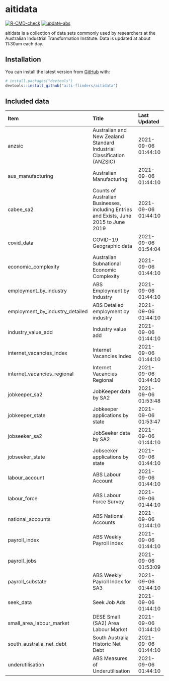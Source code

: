
<!-- README.md is generated from README.Rmd. Please edit that file -->

# aitidata

<!-- badges: start -->

[![R-CMD-check](https://github.com/aiti-flinders/aitidata/actions/workflows/R-CMD-check.yaml/badge.svg)](https://github.com/aiti-flinders/aitidata/actions/workflows/R-CMD-check.yaml)
[![update-abs](https://github.com/aiti-flinders/aitidata/workflows/update-abs/badge.svg)](https://github.com/aiti-flinders/aitidata/actions)
<!-- badges: end -->

aitidata is a collection of data sets commonly used by researchers at
the Australian Industrial Transformation Institute. Data is updated at
about 11:30am each day.

## Installation

You can install the latest version from [GitHub](https://github.com/)
with:

``` r
# install.packages("devtools")
devtools::install_github("aiti-flinders/aitidata")
```

## Included data

| Item                               | Title                                                                                 | Last Updated        |
| :--------------------------------- | :------------------------------------------------------------------------------------ | :------------------ |
| anzsic                             | Australian and New Zealand Standard Industrial Classification (ANZSIC)                | 2021-09-06 01:44:10 |
| aus\_manufacturing                 | Australian Manufacturing                                                              | 2021-09-06 01:44:10 |
| cabee\_sa2                         | Counts of Australian Businesses, including Entries and Exists, June 2015 to June 2019 | 2021-09-06 01:44:10 |
| covid\_data                        | COVID-19 Geographic data                                                              | 2021-09-06 01:54:04 |
| economic\_complexity               | Australian Subnational Economic Complexity                                            | 2021-09-06 01:44:10 |
| employment\_by\_industry           | ABS Employment by Industry                                                            | 2021-09-06 01:44:10 |
| employment\_by\_industry\_detailed | ABS Detailed employment by industry                                                   | 2021-09-06 01:44:10 |
| industry\_value\_add               | Industry value add                                                                    | 2021-09-06 01:44:10 |
| internet\_vacancies\_index         | Internet Vacancies Index                                                              | 2021-09-06 01:44:10 |
| internet\_vacancies\_regional      | Internet Vacancies Regional                                                           | 2021-09-06 01:44:10 |
| jobkeeper\_sa2                     | JobKeeper data by SA2                                                                 | 2021-09-06 01:53:48 |
| jobkeeper\_state                   | Jobkeeper applications by state                                                       | 2021-09-06 01:53:47 |
| jobseeker\_sa2                     | JobSeeker data by SA2                                                                 | 2021-09-06 01:44:10 |
| jobseeker\_state                   | Jobseeker applications by state                                                       | 2021-09-06 01:44:10 |
| labour\_account                    | ABS Labour Account                                                                    | 2021-09-06 01:44:10 |
| labour\_force                      | ABS Labour Force Survey                                                               | 2021-09-06 01:44:10 |
| national\_accounts                 | ABS National Accounts                                                                 | 2021-09-06 01:44:10 |
| payroll\_index                     | ABS Weekly Payroll Index                                                              | 2021-09-06 01:44:10 |
| payroll\_jobs                      |                                                                                       | 2021-09-06 01:53:09 |
| payroll\_substate                  | ABS Weekly Payroll Index for SA3                                                      | 2021-09-06 01:44:10 |
| seek\_data                         | Seek Job Ads                                                                          | 2021-09-06 01:44:10 |
| small\_area\_labour\_market        | DESE Small (SA2) Area Labour Market                                                   | 2021-09-06 01:44:10 |
| south\_australia\_net\_debt        | South Australia Historic Net Debt                                                     | 2021-09-06 01:44:10 |
| underutilisation                   | ABS Measures of Underutilisation                                                      | 2021-09-06 01:44:10 |

